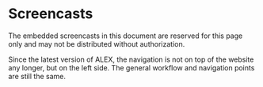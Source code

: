 Screencasts
===========

The embedded screencasts in this document are reserved for this page only and
may not be distributed without authorization.

<div class="alert alert-info">
Since the latest version of ALEX, the navigation is not on top of the website any longer, but on the left side. The
general workflow and navigation points are still the same.
</div>

<div class="video" data-name="projects"></div>
<div class="video" data-name="symbols"></div>
<div class="video" data-name="symbol-groups"></div>
<div class="video" data-name="symbols-recover"></div>
<div class="video" data-name="symbols-import-export"></div>
<div class="video" data-name="symbols-actions"></div>
<div class="video" data-name="actions.element-picker"></div>
<div class="video" data-name="symbols-revisions"></div>
<div class="video" data-name="learning-experiment-modeling"></div>
<div class="video" data-name="hypotheses-interaction"></div>
<div class="video" data-name="learning-result-analysis"></div>
